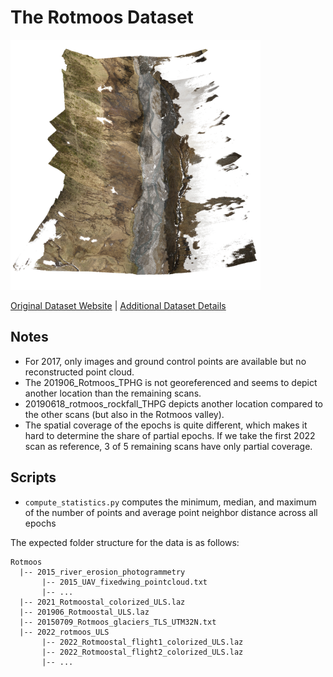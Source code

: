 # The Rotmoos Dataset

<img src="./../../images/Rotmoos.png" width="400"/>

[Original Dataset Website](https://doi.pangaea.de/10.1594/PANGAEA.898939) | [Additional Dataset Details](https://hpicgs.github.io/multi-temporal-point-cloud-datasets-survey/details/Rotmoos)

## Notes
  - For 2017, only images and ground control points are available but no reconstructed point cloud.
  - The 201906_Rotmoos_TPHG is not georeferenced and seems to depict another location than the remaining scans.
  - 20190618_rotmoos_rockfall_THPG depicts another location compared to the other scans (but also in the Rotmoos valley).
  - The spatial coverage of the epochs is quite different, which makes it hard to determine the share of partial epochs. If we take the first 2022 scan as reference, 3 of 5 remaining scans have only partial coverage.


## Scripts
* `compute_statistics.py` computes the minimum, median, and maximum of the number of points and average point neighbor distance across all epochs


The expected folder structure for the data is as follows:

```
Rotmoos
  |-- 2015_river_erosion_photogrammetry
       |-- 2015_UAV_fixedwing_pointcloud.txt
       |-- ...
  |-- 2021_Rotmoostal_colorized_ULS.laz
  |-- 201906_Rotmoostal_ULS.laz
  |-- 20150709_Rotmoos_glaciers_TLS_UTM32N.txt
  |-- 2022_rotmoos_ULS
       |-- 2022_Rotmoostal_flight1_colorized_ULS.laz
       |-- 2022_Rotmoostal_flight2_colorized_ULS.laz
       |-- ...
```